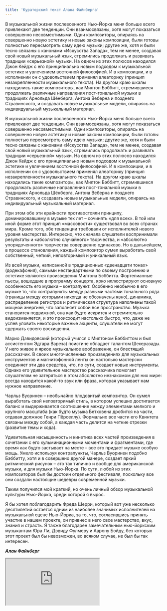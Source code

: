 ```yaml
---
title: 'Кураторский текст Алана Файнберга'
---
```

В музыкальной жизни послевоенного Нью-Йорка меня больше всего привлекают две тенденции. Они взаимосвязаны, хотя могут показаться совершенно несовместимыми. Одни композиторы, опираясь на совершенно новую эстетику и новые законы композиции, были готовы полностью пересмотреть саму идею музыки; другие же, хотя и были тесно связаны с канонами «Искусства Запада», тем не менее, создавая свой новый музыкальный язык, стремились продолжать и развивать традиции «серьезной» музыки. На одном из этих полюсов находился Джон Кейдж с его принципиально новым подходом к музыкальной эстетике и увлечением восточной философией. И в композиции, и в исполнении он с удовольствием применял алеаторику (принцип незакрепленности музыкального текста). На другом краю шкалы находились такие композиторы, как Милтон Бэббитт, стремившиеся продолжать различные направления пост-тональной музыки в традициях Арнольда Шёнберга, Антона Веберна и позднего Стравинского, и создавать новые музыкальные модели, опираясь на индивидуальный музыкальный материал.

В музыкальной жизни послевоенного Нью-Йорка меня больше всего привлекают две тенденции. Они взаимосвязаны, хотя могут показаться совершенно несовместимыми. Одни композиторы, опираясь на совершенно новую эстетику и новые законы композиции, были готовы полностью пересмотреть саму идею музыки; другие же, хотя и были тесно связаны с канонами «Искусства Запада», тем не менее, создавая свой новый музыкальный язык, стремились продолжать и развивать традиции «серьезной» музыки. На одном из этих полюсов находился Джон Кейдж с его принципиально новым подходом к музыкальной эстетике и увлечением восточной философией. И в композиции, и в исполнении он с удовольствием применял алеаторику (принцип незакрепленности музыкального текста). На другом краю шкалы находились такие композиторы, как Милтон Бэббитт, стремившиеся продолжать различные направления пост-тональной музыки в традициях Арнольда Шёнберга, Антона Веберна и позднего Стравинского, и создавать новые музыкальные модели, опираясь на индивидуальный музыкальный материал.

При этом обе эти крайности противостояли принципу, доминировавшему в музыке тех лет – сочинять «для всех». В той или иной форме этот принцип «массовости» существовал во всех странах мира. Кроме того, обе тенденции требовали от исполнителей нового уровня мастерства. Интересно, что сначала слушатели воспринимали результаты и «абсолютно случайного» творчества, и «абсолютно упорядоченного» творчества совершенно одинаково. Но в дальнейшем, в процессе становления, каждый композитор сумел выработать свой собственный, четкий, неповторимый и уникальный язык.

Из всей музыки, написанной в традиционных «двенадцати тонах» (додекафония), самыми нестандартными по своему построению и эстетике являются произведения Милтона Бэббитта. Фортепианные пьесы, вошедшие в программу концерта, ярко иллюстрируют основную особенность его музыки – контрапункт. Особенно необычно в его музыке то, что контрапункты между разными частями тонального ряда (границы между которыми никогда не обозначены явно), динамика, распределение регистров и ритмическая структура наполнены такой мощной энергией, что заполняет собой все пространство. Музыка становится подвижной, она как будто искрится и стремительно видоизменяется, и это происходит настолько быстро, что, даже не успев уловить некоторые важные акценты, слушатели не могут сдержать своего восхищения.

Марио Давидовский (который учился с Милтоном Бэббиттом и был ассистентом Эдгара Вареза) поистине обладает талантом Шехеразады. У него живое и яркое музыкальное воображение, он блестящий рассказчик. В своих многочисленных произведениях для музыкальных инструментов и магнитофонной ленты он настолько мастерски соединяет эти два средства, что, по сути, создает новые инструменты. Однако его удивительное мастерство рассказчика помогает слушателям не затеряться в этом абсолютно незнакомом для них мире: всегда находится какой-то звук или фраза, которая указывает нам нужное направление.

Чарльз Вуоринен – необычайно плодовитый композитор. Он сумел выработать свой неповторимый стиль, в котором успешно достигается баланс и выдерживается соотношение между элементами мелкого и крупного масштаба (как будто музыка Бетховена дробится на части, отдавая должное Генри Пёрселлу). Формально все части его Квинтета связаны между собой, а каждая часть делится на четкие отрезки (развитие темы и кода).

Удивительная насыщенность и кинетика всех частей произведения в сочетании с его кульминационными моментами и фрагментами, где время как будто застывает на месте – все это придает музыке особую мощь. Умело используя контрапункты, Чарльз Вуоринен подобно Бэббитту, хотя и в совершено другой манере, создает яркий ритмический рисунок – это так типично и вообще для американской музыки, и для музыки Нью-Йорка. По сути, любой из этих композиторов был бы достоин отдельного фестиваля, поскольку все они создали настоящие шедевры современной музыки.

Таким получился мой краткий, но очень личный обзор музыкальной культуры Нью-Йорка, среди которой я вырос.

Я бы хотел поблагодарить Фреда Шерри, который вот уже несколько десятилетий остается одним из наиболее значимых исполнителей на музыкальной сцене Нью-Йорка, за то, что, согласившись принять участие в нашем проекте, он привнес в него свое мастерство, вкус, знания и страсть. Я также благодарен замечательным нью-йоркским музыкантам Юра Ли, Дэвиду Фулмеру и Аарону Бойду, без которых этот проект был бы невозможен, во всяком случае, не был бы так интересен.

___Алан Файнберг___

<iframe src="http://www.youtube.com/embed/qtJOGuIVpSc" class="youtube"></iframe>
